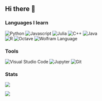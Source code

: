 ## Hi there 👋

### Languages I learn

<p>
	<img alt="Python" src="https://img.shields.io/badge/python-%2314354C.svg?style=for-the-badge&logo=python&logoColor=white"/>
	<img alt="Javascript" src="https://img.shields.io/badge/Javascript-e2470f?style=for-the-badge&logo=Javascript&logoColor=white" />
	<img alt="Julia" src="https://img.shields.io/badge/Julia-9558B2?style=for-the-badge&logo=julia&logoColor=white"/>
	<img alt="C++" src="https://img.shields.io/badge/c++-%2300599C.svg?style=for-the-badge&logo=c%2B%2B&logoColor=white"/>
    	<img alt="Java" src="https://img.shields.io/badge/java-%23ED8B00.svg?style=for-the-badge&logo=java&logoColor=white"/>
	<br/>
    	<img alt="R" src="https://img.shields.io/badge/r-%23276DC3.svg?style=for-the-badge&logo=r&logoColor=white"/>
	<img alt="Octave" src="https://img.shields.io/badge/Octave-0790C0?style=for-the-badge&logo=Octave&logoColor=white"/>
	<img alt="Wolfram Language" src="https://img.shields.io/badge/Wolfram%20Language-DD1100?style=for-the-badge&logo=Wolfram%20Language&logoColor=white"/>
</p>

### Tools

<p>
  	<img alt="Visual Studio Code" src="https://img.shields.io/badge/-Visual Studio Code-007ACC?style=for-the-badge&logo=Visual%20Studio%20Code&logoColor=white" />
  	<img alt="Jupyter" src="https://img.shields.io/badge/Jupyter-%23F37626.svg?style=for-the-badge&logo=Jupyter&logoColor=white" />
	<img alt="Git" src="https://img.shields.io/badge/-Git-F05032?style=for-the-badge&logo=Git&logoColor=white" />
</p>

### Stats

![](https://github-readme-stats.vercel.app/api?username=algebra-fun&count_private=true&show_icons=true)

![](https://github-readme-stats.vercel.app/api/top-langs/?username=algebra-fun&layout=compact&hide=jupyter%20notebook,less,html,mathematica&langs_count=10)




